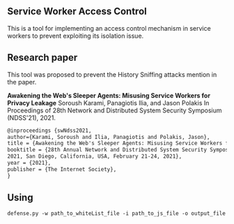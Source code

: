 ## Service Worker Access Control
This is a tool for implementing an access control mechanism in service workers to prevent exploiting its isolation issue.

## Research paper
This tool was proposed to prevent the History Sniffing attacks mention in the paper.

**Awakening the Web's Sleeper Agents: Misusing Service Workers for Privacy Leakage**
Soroush Karami, Panagiotis Ilia, and Jason Polakis
In Proceedings of 28th Network and Distributed System Security Symposium (NDSS'21), 2021.

 ``` tex
@inproceedings {swNdss2021,
author={Karami, Soroush and Ilia, Panagiotis and Polakis, Jason},
title = {Awakening the Web's Sleeper Agents: Misusing Service Workers for Privacy Leakage},
booktitle = {28th Annual Network and Distributed System Security Symposium, {NDSS}
2021, San Diego, California, USA, February 21-24, 2021},
year = {2021},
publisher = {The Internet Society},
} 
```

## Using
`defense.py -w path_to_whiteList_file -i path_to_js_file -o output_file`
